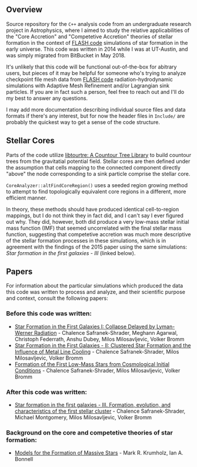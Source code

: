 ## Overview

Source repository for the `C++` analysis code from an undergraduate research project in Astrophysics, where I aimed to study the relative applicabilities of the "Core Accretion" and "Competetive Accretion" theories of stellar formation in the context of [FLASH code](http://flash.uchicago.edu/site/flashcode/) simulations of star formation in the early universe. This code was written in 2014 while I was at UT-Austin, and was simply migrated from BitBucket in May 2018.

It's unlikely that this code will be functional out-of-the-box for abitrary users, but pieces of it may be helpful for someone who's trying to analyze checkpoint file mesh data from [FLASH code](http://flash.uchicago.edu/site/flashcode/) radiation-hydrodynamic simulations with Adaptive Mesh Refinement and/or Lagrangian sink particles. If you are in fact such a person, feel free to reach out and I'll do my best to answer any questions. 

I may add more documentation describing individual source files and data formats if there's any interest, but for now the header files in `Include/` are probably the quickest way to get a sense of the code structure.

## Stellar Cores

Parts of the code utilize [libtourtre: A Countour Tree Library](http://graphics.cs.ucdavis.edu/~sdillard/libtourtre/doc/html/) to build countour trees from the gravitatial potential field. Stellar cores are then defined under the assumption that cells mapping to the connected component directly "above" the node corresponding to a sink particle comprise the stellar core. 

`CoreAnalyzer::altFindCoreRegion()` uses a seeded region growing method to attempt to find topologically equivalent core regions in a different, more efficient manner. 

In theory, these methods should have produced identical cell-to-region mappings, but I do not think they in fact did, and I can't say I ever figured out why. They did, however, both did produce a very low-mass stellar initial mass function (IMF) that seemed uncorrelated with the final stellar mass function, suggesting that competetive accretion was much more descriptive of the stellar formation processes in these simulations, which is in agreement with the findings of the 2015 paper using the same simulations: *Star formation in the first galaxies - III* (linked below).

## Papers

For information about the particular simulations which produced the data this code was written to process and analyze, and their scientific purpose and context, consult the following papers:

### Before this code was written:

- [Star Formation in the First Galaxies I: Collapse Delayed by Lyman-Werner Radiation](https://arxiv.org/abs/1205.3835) - Chalence Safranek-Shrader, Meghann Agarwal, Christoph Federrath, Anshu Dubey, Milos Milosavljevic, Volker Bromm
- [Star Formation in the First Galaxies - II: Clustered Star Formation and the Influence of Metal Line Cooling](https://arxiv.org/abs/1307.1982) - Chalence Safranek-Shrader, Milos Milosavljevic, Volker Bromm
- [Formation of the First Low-Mass Stars from Cosmological Initial Conditions](https://arxiv.org/abs/1401.0540) - Chalence Safranek-Shrader, Milos Milosavljevic, Volker Bromm

### After this code was written:

- [Star formation in the first galaxies - III. Formation, evolution, and characteristics of the first stellar cluster](https://arxiv.org/abs/1501.03212) - Chalence Safranek-Shrader, Michael Montgomery, Milos Milosavljevic, Volker Bromm

### Background on the core and competetive theories of star formation:

- [Models for the Formation of Massive Stars](https://arxiv.org/abs/0712.0828) - Mark R. Krumholz, Ian A. Bonnell


